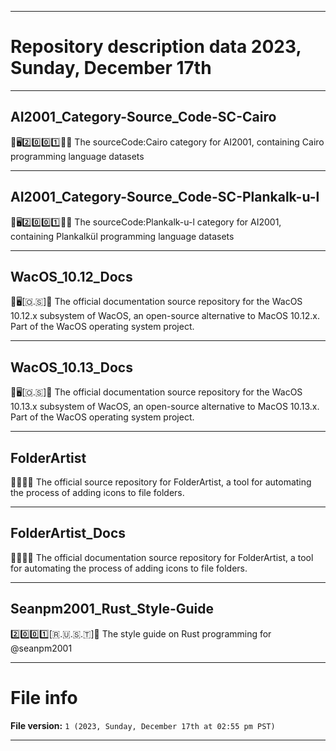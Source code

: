 
***

# Repository description data 2023, Sunday, December 17th

---

## AI2001_Category-Source_Code-SC-Cairo

🧠️🖥️2️⃣️0️⃣️0️⃣️1️⃣️💾️📜️ The sourceCode:Cairo category for AI2001, containing Cairo programming language datasets

---

## AI2001_Category-Source_Code-SC-Plankalk-u-l

🧠️🖥️2️⃣️0️⃣️0️⃣️1️⃣️💾️📜️ The sourceCode:Plankalk-u-l category for AI2001, containing Plankalkül programming language datasets

---

## WacOS_10.12_Docs

🍏️🖥️[🇴.🇸]📖️ The official documentation source repository for the WacOS 10.12.x subsystem of WacOS, an open-source alternative to MacOS 10.12.x. Part of the WacOS operating system project.

---

## WacOS_10.13_Docs

🍏️🖥️[🇴.🇸]📖️ The official documentation source repository for the WacOS 10.13.x subsystem of WacOS, an open-source alternative to MacOS 10.13.x. Part of the WacOS operating system project.

---

## FolderArtist

📂️🎨️📁️💾️ The official source repository for FolderArtist, a tool for automating the process of adding icons to file folders.

---

## FolderArtist_Docs

📂️🎨️📁️📖️ The official documentation source repository for FolderArtist, a tool for automating the process of adding icons to file folders.

---

## Seanpm2001_Rust_Style-Guide

2️⃣️0️⃣️0️⃣️1️⃣️[🇷.🇺.🇸.🇹]📔️ The style guide on Rust programming for @seanpm2001

***

# File info

**File version:** `1 (2023, Sunday, December 17th at 02:55 pm PST)`

***

